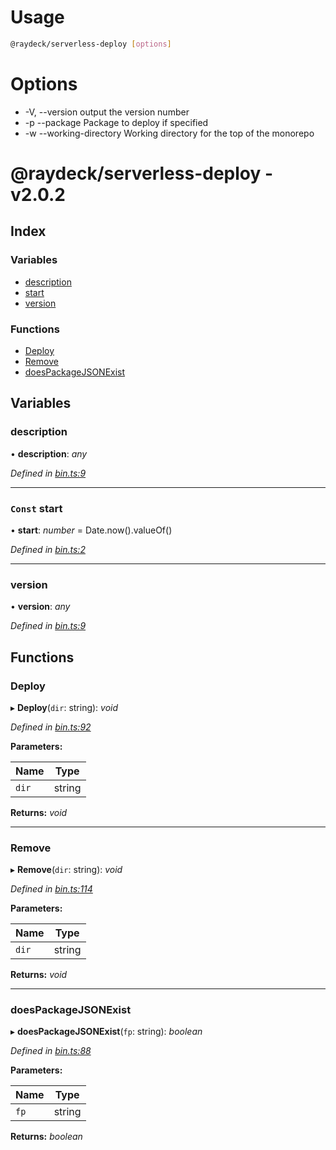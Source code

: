 
<a name="__climd"></a>

# Usage
```bash
@raydeck/serverless-deploy [options]
```
# Options
* -V, --version output the version number 
* -p --package Package to deploy if specified 
* -w --working-directory Working directory for the top of the monorepo 

<a name="librarymd"></a>


# @raydeck/serverless-deploy - v2.0.2

## Index

### Variables

* [description](#description)
* [start](#const-start)
* [version](#version)

### Functions

* [Deploy](#deploy)
* [Remove](#remove)
* [doesPackageJSONExist](#doespackagejsonexist)

## Variables

###  description

• **description**: *any*

*Defined in [bin.ts:9](https://github.com/rhdeck/serverless-deploy/blob/987f675/src/bin.ts#L9)*

___

### `Const` start

• **start**: *number* = Date.now().valueOf()

*Defined in [bin.ts:2](https://github.com/rhdeck/serverless-deploy/blob/987f675/src/bin.ts#L2)*

___

###  version

• **version**: *any*

*Defined in [bin.ts:9](https://github.com/rhdeck/serverless-deploy/blob/987f675/src/bin.ts#L9)*

## Functions

###  Deploy

▸ **Deploy**(`dir`: string): *void*

*Defined in [bin.ts:92](https://github.com/rhdeck/serverless-deploy/blob/987f675/src/bin.ts#L92)*

**Parameters:**

Name | Type |
------ | ------ |
`dir` | string |

**Returns:** *void*

___

###  Remove

▸ **Remove**(`dir`: string): *void*

*Defined in [bin.ts:114](https://github.com/rhdeck/serverless-deploy/blob/987f675/src/bin.ts#L114)*

**Parameters:**

Name | Type |
------ | ------ |
`dir` | string |

**Returns:** *void*

___

###  doesPackageJSONExist

▸ **doesPackageJSONExist**(`fp`: string): *boolean*

*Defined in [bin.ts:88](https://github.com/rhdeck/serverless-deploy/blob/987f675/src/bin.ts#L88)*

**Parameters:**

Name | Type |
------ | ------ |
`fp` | string |

**Returns:** *boolean*
